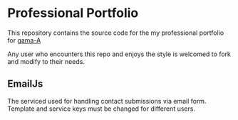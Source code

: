 # Professional Portfolio

This repository contains the source code for the my professional portfolio for [gama-A](https://gama-a.github.io/)

Any user who encounters this repo and enjoys the style is welcomed to fork and modify to their needs.

## EmailJs

The serviced used for handling contact submissions via email form. Template and service keys must be changed for different users.